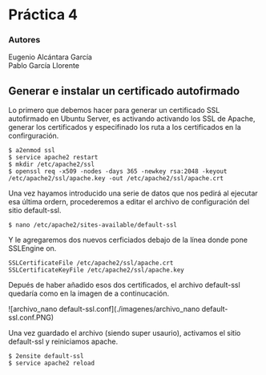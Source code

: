 # Práctica 4
### Autores
Eugenio Alcántara García  
Pablo García Llorente

## Generar e instalar un certificado autofirmado
Lo primero que debemos hacer para generar un certificado SSL autofirmado en Ubuntu Server, es activando activando los SSL de Apache, generar los certificados y especifinado los ruta a los certificados en la confirguración. 

    $ a2enmod ssl
    $ service apache2 restart
    $ mkdir /etc/apache2/ssl
    $ openssl req -x509 -nodes -days 365 -newkey rsa:2048 -keyout /etc/apache2/ssl/apache.key -out /etc/apache2/ssl/apache.crt

Una vez hayamos introducido una serie de datos que nos pedirá al ejecutar esa última ordern, procederemos a editar el archivo de configuración del sitio default-ssl. 

    $ nano /etc/apache2/sites-available/default-ssl
    
Y le agregaremos dos nuevos cerficiados debajo de la línea donde pone SSLEngine on. 
    
    SSLCertificateFile /etc/apache2/ssl/apache.crt 
    SSLCertificateKeyFile /etc/apache2/ssl/apache.key
    
Depués de haber añadido esos dos certificados, el archivo default-ssl quedaría como en la imagen de a continucación. 

![archivo_nano default-ssl.conf](./imagenes/archivo_nano default-ssl.conf.PNG)

Una vez guardado el archivo (siendo super usaurio), activamos el sitio default-ssl y reiniciamos apache.
        
    $ 2ensite default-ssl
    $ service apache2 reload
